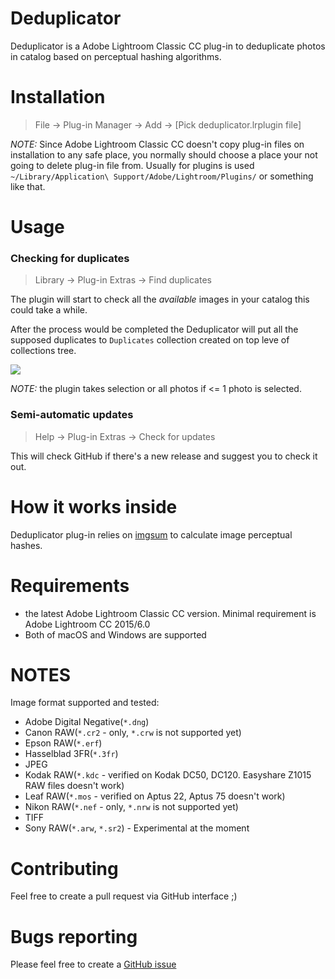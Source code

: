 # Deduplicator

Deduplicator is a Adobe Lightroom Classic CC plug-in to deduplicate photos in catalog based
on perceptual hashing algorithms.

# Installation

> File -> Plug-in Manager -> Add -> [Pick deduplicator.lrplugin file]

*NOTE:* Since Adobe Lightroom Classic CC doesn't copy plug-in files on installation to any safe place, you normally should choose a place your not going to delete plug-in file from.
Usually for plugins is used `~/Library/Application\ Support/Adobe/Lightroom/Plugins/` or something like that.

# Usage

### Checking for duplicates

> Library -> Plug-in Extras -> Find duplicates

The plugin will start to check all the *available* images in your catalog this could take a while.

After the process would be completed the Deduplicator will put all the supposed duplicates to `Duplicates` collection created on top leve of collections tree.

![](https://raw.githubusercontent.com/teran/deduplicator/master/docs/static/images/collections-screenshot.png)

*NOTE:* the plugin takes selection or all photos if <= 1 photo is selected.

### Semi-automatic updates

> Help -> Plug-in Extras -> Check for updates

This will check GitHub if there's a new release and suggest you to check it out.

# How it works inside

Deduplicator plug-in relies on [imgsum](https://github.com/teran/imgsum) to calculate
image perceptual hashes.

# Requirements

 * the latest Adobe Lightroom Classic CC version. Minimal requirement is Adobe Lightroom CC 2015/6.0
 * Both of macOS and Windows are supported

# NOTES

Image format supported and tested:
* Adobe Digital Negative(`*.dng`)
* Canon RAW(`*.cr2` - only, `*.crw` is not supported yet)
* Epson RAW(`*.erf`)
* Hasselblad 3FR(`*.3fr`)
* JPEG
* Kodak RAW(`*.kdc` - verified on Kodak DC50, DC120. Easyshare Z1015 RAW files doesn't work)
* Leaf RAW(`*.mos` - verified on Aptus 22, Aptus 75 doesn't work)
* Nikon RAW(`*.nef` - only, `*.nrw` is not supported yet)
* TIFF
* Sony RAW(`*.arw`, `*.sr2`) - Experimental at the moment

# Contributing

Feel free to create a pull request via GitHub interface ;)

# Bugs reporting

Please feel free to create a [GitHub issue](https://github.com/teran/deduplicator/issues/new)
